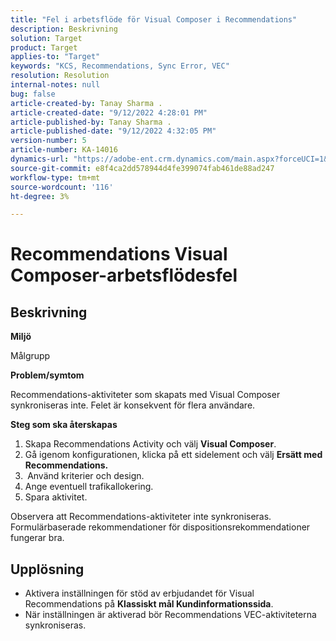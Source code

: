 ```yaml
---
title: "Fel i arbetsflöde för Visual Composer i Recommendations"
description: Beskrivning
solution: Target
product: Target
applies-to: "Target"
keywords: "KCS, Recommendations, Sync Error, VEC"
resolution: Resolution
internal-notes: null
bug: false
article-created-by: Tanay Sharma .
article-created-date: "9/12/2022 4:28:01 PM"
article-published-by: Tanay Sharma .
article-published-date: "9/12/2022 4:32:05 PM"
version-number: 5
article-number: KA-14016
dynamics-url: "https://adobe-ent.crm.dynamics.com/main.aspx?forceUCI=1&pagetype=entityrecord&etn=knowledgearticle&id=4bbfbbd8-b732-ed11-9db1-002248086735"
source-git-commit: e8f4ca2dd578944d4fe399074fab461de88ad247
workflow-type: tm+mt
source-wordcount: '116'
ht-degree: 3%

---
```


# Recommendations Visual Composer-arbetsflödesfel

## Beskrivning


<b>Miljö</b>

Målgrupp



<b>Problem/symtom</b>

Recommendations-aktiviteter som skapats med Visual Composer synkroniseras inte. Felet är konsekvent för flera användare.

<b>Steg som ska återskapas</b>

1. Skapa Recommendations Activity och välj <b>Visual Composer</b>.
2. Gå igenom konfigurationen, klicka på ett sidelement och välj <b>Ersätt med Recommendations.</b>
3. <b> </b>Använd kriterier och design.
4. Ange eventuell trafikallokering.
5. Spara aktivitet.




Observera att Recommendations-aktiviteter inte synkroniseras. Formulärbaserade rekommendationer för dispositionsrekommendationer fungerar bra.


## Upplösning


- Aktivera inställningen för stöd av erbjudandet för Visual Recommendations på <b>Klassiskt mål </b> <b>Kundinformationssida</b>.
- När inställningen är aktiverad bör Recommendations VEC-aktiviteterna synkroniseras.



